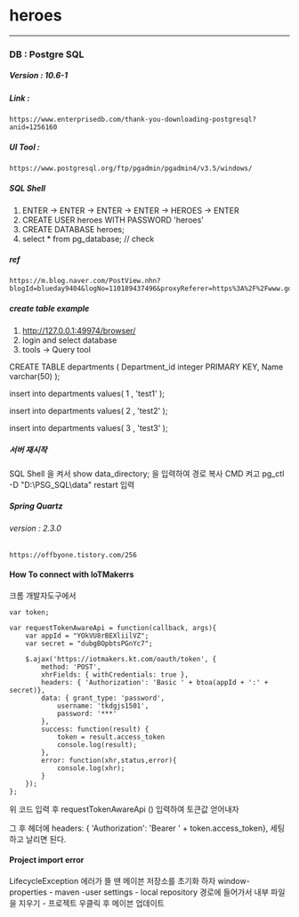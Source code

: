 # heroes 
---

### DB : Postgre SQL
##### Version : 10.6-1
##### Link : 
	https://www.enterprisedb.com/thank-you-downloading-postgresql?anid=1256160
##### UI Tool : 
	https://www.postgresql.org/ftp/pgadmin/pgadmin4/v3.5/windows/

##### SQL Shell
1. ENTER -> ENTER -> ENTER -> ENTER -> HEROES -> ENTER
2. CREATE USER heroes WITH PASSWORD 'heroes'
3. CREATE DATABASE heroes;
4. select * from pg_database;	// check

##### ref
	https://m.blog.naver.com/PostView.nhn?blogId=blueday9404&logNo=110189437496&proxyReferer=https%3A%2F%2Fwww.google.co.kr%2F

##### create table example
1. http://127.0.0.1:49974/browser/
2. login and select database
3. tools ->  Query tool


CREATE TABLE departments (
    Department_id   integer PRIMARY KEY,
    Name        varchar(50)
);

insert into departments values( 1 , 'test1' );

insert into departments values( 2 , 'test2' );

insert into departments values( 3 , 'test3' );

##### 서버 재시작
SQL Shell 을 켜서 show data_directory; 을 입력하여 경로 복사
CMD 켜고 pg_ctl -D "D:\PSG_SQL\data" restart 입력

##### Spring Quartz
###### version : 2.3.0
	https://offbyone.tistory.com/256
	
	
#### How To connect with IoTMakerrs
크롬 개발자도구에서 
```
var token;

var requestTokenAwareApi = function(callback, args){
	var appId = "YOkVU8rBEXliilVZ";
	var secret = "dubgBOpbtsPGnYc7";

	$.ajax('https://iotmakers.kt.com/oauth/token', {
		method: 'POST',
		xhrFields: { withCredentials: true },
		headers: { 'Authorization': 'Basic ' + btoa(appId + ':' + secret)},
		data: { grant_type: 'password',
			username: 'tkdgjs1501',
			password: '***'
		},
		success: function(result) {
			token = result.access_token
			console.log(result);
		},
		error: function(xhr,status,error){
			console.log(xhr);
		}
	});
};
```
위 코드 입력 후 requestTokenAwareApi () 입력하여 토큰값 얻어내자

그 후 헤더에 headers: { 'Authorization': 'Bearer ' + token.access_token}, 세팅하고 날리면 된다.



#### Project import error
LifecycleException 에러가 뜰 땐 메이븐 저장소를 초기화 하자
window- properties - maven -user settings - local repository 경로에 들어가서 내부 파일을 지우기 -  프로젝트 우클릭 후  메이븐 업데이트

	